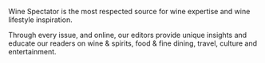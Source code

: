 Wine Spectator is the most respected source for wine expertise and wine lifestyle inspiration.

Through every issue, and online, our editors provide unique insights and educate our readers on wine & spirits, food & fine dining, travel, culture and entertainment. 